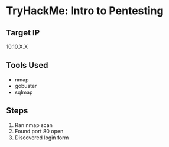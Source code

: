 # TryHackMe: Intro to Pentesting

## Target IP
10.10.X.X

## Tools Used
- nmap
- gobuster
- sqlmap

## Steps
1. Ran nmap scan
2. Found port 80 open
3. Discovered login form
